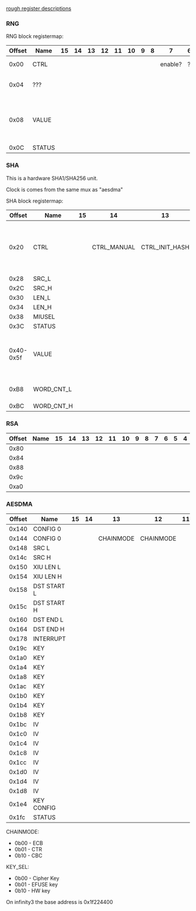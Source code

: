 [rough register descriptions](https://github.com/fifteenhex/linux-ssc325/blob/v4.9.84-sigmastar/drivers/sstar/crypto/hal/infinity3/halAESDMA.h)

### RNG

RNG block registermap:

| Offset | Name   | 15 | 14 | 13 | 12 | 11 | 10 | 9 | 8 | 7       | 6 | 5 | 4 | 3 | 2 | 1            | 0      | Comment                                     |
|--------|--------|----|----|----|----|----|----|---|---|---------|---|---|---|---|---|--------------|--------|---------------------------------------------|
| 0x00   | CTRL   |    |    |    |    |    |    |   |   | enable? | ? | ? | ? | ? | ? | 1 by default | ?      |                                             |
| 0x04   | ???    |    |    |    |    |    |    |   |   |         |   |   |   |   |   |              |        | Reads 0x30, can write 0xffff                |
| 0x08   | VALUE  |    |    |    |    |    |    |   |   |         |   |   |   |   |   |              |        | The output value. Ready when STATUS[0] is 1 |
| 0x0C   | STATUS |    |    |    |    |    |    |   |   |         |   |   |   |   |   |              | ready? |                                             |

### SHA

This is a hardware SHA1/SHA256 unit.

Clock is comes from the same mux as "aesdma"

SHA block registermap:

| Offset    | Name       | 15 | 14          | 13             | 12 | 11                      | 10 | 9         | 8 | 7    | 6        | 5    | 4 | 3 | 2    | 1              | 0              | Comment                                                                          |
|-----------|------------|----|-------------|----------------|----|-------------------------|----|-----------|---|------|----------|------|---|---|------|----------------|----------------|----------------------------------------------------------------------------------|
| 0x20      | CTRL       |    | CTRL_MANUAL | CTRL_INIT_HASH |    | DISABLE SCATTER GATHER? |    | CTRL_MODE | ? |      | CTRL_CLR |      |   |   |      |                | CTRL_FIRE_ONCE | write 1 to fire once,  0 = SHA-1  1 = SHA-256  enable/disable initial hash value |
| 0x28      | SRC_L      |    |             |                |    |                         |    |           |   |      |          |      |   |   |      |                |                |                                                                                  |
| 0x2C      | SRC_H      |    |             |                |    |                         |    |           |   |      |          |      |   |   |      |                |                |                                                                                  |
| 0x30      | LEN_L      |    |             |                |    |                         |    |           |   |      |          |      |   |   |      |                |                |                                                                                  |
| 0x34      | LEN_H      |    |             |                |    |                         |    |           |   |      |          |      |   |   |      |                |                |                                                                                  |
| 0x38      | MIUSEL     |    |             |                |    |                         |    |           |   | MIU0 |          | MIU1 |   |   |      |                |                |                                                                                  |
| 0x3C      | STATUS     |    |             |                |    |                         |    |           |   |      |          |      |   |   |      | BUSY           |  READY         |                                                                                  |
| 0x40-0x5f | VALUE      |    |             |                |    |                         |    |           |   |      |          |      |   |   |      |                |                | When reading - the output value, when writing - initial hash value (big endian)  |
| 0xB8      | WORD_CNT_L |    |             |                |    |                         |    |           |   |      |          |      |   |   |      |                |                | count in 4-byte words, lower 16 bits                                             |
| 0xBC      | WORD_CNT_H |    |             |                |    |                         |    |           |   |      |          |      |   |   |      |                |                | higher 16 bits                                                                   |

### RSA

| Offset | Name | 15 | 14 | 13 | 12 | 11 | 10 | 9 | 8 | 7 | 6 | 5 | 4 | 3 | 2 | 1 | 0 | Comment |
|--------|------|----|----|----|----|----|----|---|---|---|---|---|---|---|---|---|---|---------|
| 0x80   |      |    |    |    |    |    |    |   |   |   |   |   |   |   |   |   |   |         |
| 0x84   |      |    |    |    |    |    |    |   |   |   |   |   |   |   |   |   |   |         |
| 0x88   |      |    |    |    |    |    |    |   |   |   |   |   |   |   |   |   |   |         |
| 0x9c   |      |    |    |    |    |    |    |   |   |   |   |   |   |   |   |   |   |         |
| 0xa0   |      |    |    |    |    |    |    |   |   |   |   |   |   |   |   |   |   |         |

### AESDMA

| Offset | Name        | 15 | 14 | 13        | 12        | 11 | 10 | 9       | 8       | 7      | 6          | 5       | 4 | 3       | 2      | 1 | 0        | Comment |
|--------|-------------|----|----|-----------|-----------|----|----|---------|---------|--------|------------|---------|---|---------|--------|---|----------|---------|
| 0x140  | CONFIG 0    |    |    |           |           |    |    |         | FOUT_EN | RESET  |            |         |   |         |        |   |          |         |
| 0x144  | CONFIG 0    |    |    | CHAINMODE | CHAINMODE |    |    | DECRYPT | AES_EN  |        |            |         |   | TDES_EN | DES_EN |   |          |         |
| 0x148  | SRC L       |    |    |           |           |    |    |         |         |        |            |         |   |         |        |   |          |         |
| 0x14c  | SRC H       |    |    |           |           |    |    |         |         |        |            |         |   |         |        |   |          |         |
| 0x150  | XIU LEN L   |    |    |           |           |    |    |         |         |        |            |         |   |         |        |   |          |         |
| 0x154  | XIU LEN H   |    |    |           |           |    |    |         |         |        |            |         |   |         |        |   |          |         |
| 0x158  | DST START L |    |    |           |           |    |    |         |         |        |            |         |   |         |        |   |          |         |
| 0x15c  | DST START H |    |    |           |           |    |    |         |         |        |            |         |   |         |        |   |          |         |
| 0x160  | DST END L   |    |    |           |           |    |    |         |         |        |            |         |   |         |        |   |          |         |
| 0x164  | DST END H   |    |    |           |           |    |    |         |         |        |            |         |   |         |        |   |          |         |
| 0x178  | INTERRUPT   |    |    |           |           |    |    |         |         | INT_EN |            |         |   |         |        |   |          |         |
| 0x19c  | KEY         |    |    |           |           |    |    |         |         |        |            |         |   |         |        |   |          |         |
| 0x1a0  | KEY         |    |    |           |           |    |    |         |         |        |            |         |   |         |        |   |          |         |
| 0x1a4  | KEY         |    |    |           |           |    |    |         |         |        |            |         |   |         |        |   |          |         |
| 0x1a8  | KEY         |    |    |           |           |    |    |         |         |        |            |         |   |         |        |   |          |         |
| 0x1ac  | KEY         |    |    |           |           |    |    |         |         |        |            |         |   |         |        |   |          |         |
| 0x1b0  | KEY         |    |    |           |           |    |    |         |         |        |            |         |   |         |        |   |          |         |
| 0x1b4  | KEY         |    |    |           |           |    |    |         |         |        |            |         |   |         |        |   |          |         |
| 0x1b8  | KEY         |    |    |           |           |    |    |         |         |        |            |         |   |         |        |   |          |         |
| 0x1bc  | IV          |    |    |           |           |    |    |         |         |        |            |         |   |         |        |   |          |         |
| 0x1c0  | IV          |    |    |           |           |    |    |         |         |        |            |         |   |         |        |   |          |         |
| 0x1c4  | IV          |    |    |           |           |    |    |         |         |        |            |         |   |         |        |   |          |         |
| 0x1c8  | IV          |    |    |           |           |    |    |         |         |        |            |         |   |         |        |   |          |         |
| 0x1cc  | IV          |    |    |           |           |    |    |         |         |        |            |         |   |         |        |   |          |         |
| 0x1d0  | IV          |    |    |           |           |    |    |         |         |        |            |         |   |         |        |   |          |         |
| 0x1d4  | IV          |    |    |           |           |    |    |         |         |        |            |         |   |         |        |   |          |         |
| 0x1d8  | IV          |    |    |           |           |    |    |         |         |        |            |         |   |         |        |   |          |         |
| 0x1e4  | KEY CONFIG  |    |    |           |           |    |    |         |         |        | KEY_SEL    | KEY_SEL |   |         |        |   |          |         |
| 0x1fc  | STATUS      |    |    |           |           |    |    |         |         |        |            |         |   |         |        |   | DMA_DONE |         |

CHAINMODE:
  - 0b00 - ECB
  - 0b01 - CTR
  - 0b10 - CBC

KEY_SEL:
  - 0b00 - Cipher Key
  - 0b01 - EFUSE key
  - 0b10 - HW key

On infinity3 the base address is 0x1f224400
